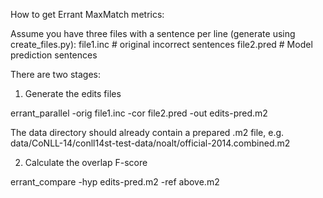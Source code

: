 How to get Errant MaxMatch metrics:

Assume you have three files with a sentence per line (generate using create_files.py):
file1.inc # original incorrect sentences
file2.pred # Model prediction sentences

There are two stages:

1) Generate the edits files

errant_parallel -orig file1.inc -cor file2.pred -out edits-pred.m2

The data directory should already contain a prepared .m2 file, e.g. data/CoNLL-14/conll14st-test-data/noalt/official-2014.combined.m2

2) Calculate the overlap F-score

errant_compare -hyp edits-pred.m2 -ref above.m2
